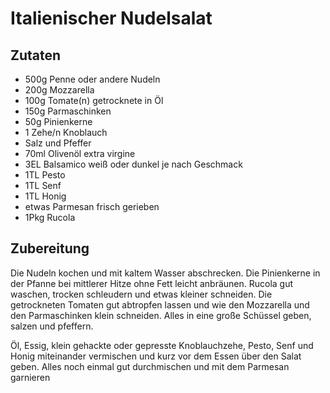 # Italienischer Nudelsalat

## Zutaten

- 500g Penne oder andere Nudeln
- 200g Mozzarella
- 100g Tomate(n) getrocknete in Öl
- 150g Parmaschinken
- 50g Pinienkerne
- 1 Zehe/n Knoblauch
- Salz und Pfeffer
- 70ml Olivenöl extra virgine
- 3EL Balsamico weiß oder dunkel je nach Geschmack
- 1TL Pesto
- 1TL Senf
- 1TL Honig
- etwas Parmesan frisch gerieben
- 1Pkg Rucola

## Zubereitung

Die Nudeln kochen und mit kaltem Wasser abschrecken. Die Pinienkerne in der Pfanne bei mittlerer Hitze ohne Fett leicht anbräunen. Rucola gut waschen, trocken schleudern und etwas kleiner schneiden. Die getrockneten Tomaten gut abtropfen lassen und wie den Mozzarella und den Parmaschinken klein schneiden. Alles in eine große Schüssel geben, salzen und pfeffern.

Öl, Essig, klein gehackte oder gepresste Knoblauchzehe, Pesto, Senf und Honig miteinander vermischen und kurz vor dem Essen über den Salat geben. Alles noch einmal gut durchmischen und mit dem Parmesan garnieren
